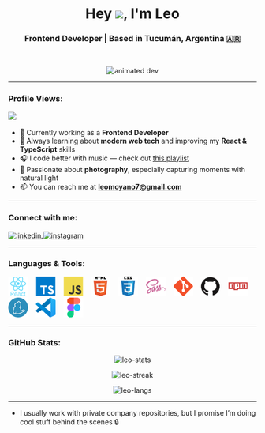 <h1 align="center">Hey <img src="https://media.giphy.com/media/hvRJCLFzcasrR4ia7z/giphy.gif" width="35">, I'm Leo</h1>
<h3 align="center">Frontend Developer | Based in Tucumán, Argentina 🇦🇷</h3>

<br>

<p align="center">
  <img src="https://github.com/Adam-pw/Adam-pw/blob/main/animation_500_kxa883sd.gif" alt="animated dev" width="300"/>
</p>

---
<p align="right"><h3>Profile Views:</h3><img src="https://komarev.com/ghpvc/?username=leomoyano&label=Profile%20views&color=0e75b6&style=flat"/></p>

- 🔭 Currently working as a **Frontend Developer**  
- 🌱 Always learning about **modern web tech** and improving my **React & TypeScript** skills  
- 🎧 I code better with music — check out [this playlist](https://open.spotify.com/playlist/60c0eJQl2QbGVkKwr7DaNy?si=efd58accb5a64987)  
- 📸 Passionate about **photography**, especially capturing moments with natural light  
- 📫 You can reach me at **leomoyano7@gmail.com**  

---

<h3 align="left">Connect with me:</h3>
<p align="left">
  <a href="https://www.linkedin.com/in/leonardomoyano7/" target="blank">
    <img align="center" src="https://raw.githubusercontent.com/rahuldkjain/github-profile-readme-generator/master/src/images/icons/Social/linked-in-alt.svg" alt="linkedin" height="30" width="40" />
  </a>
  <a href="https://www.instagram.com/leomoyano/" target="blank">
    <img align="center" src="https://raw.githubusercontent.com/rahuldkjain/github-profile-readme-generator/master/src/images/icons/Social/instagram.svg" alt="instagram" height="30" width="40" />
  </a>
</p>

---

<h3 align="left">Languages & Tools:</h3>
<p align="left">
  <img src="https://raw.githubusercontent.com/devicons/devicon/master/icons/react/react-original-wordmark.svg" alt="react" width="40" height="40"/>
  &nbsp;&nbsp;
  <img src="https://raw.githubusercontent.com/devicons/devicon/master/icons/typescript/typescript-original.svg" alt="ts" width="40" height="40"/>
  &nbsp;&nbsp;
  <img src="https://raw.githubusercontent.com/devicons/devicon/master/icons/javascript/javascript-original.svg" alt="js" width="40" height="40"/>
  &nbsp;&nbsp;
  <img src="https://raw.githubusercontent.com/devicons/devicon/master/icons/html5/html5-original-wordmark.svg" alt="html" width="40" height="40"/>
  &nbsp;&nbsp;
  <img src="https://raw.githubusercontent.com/devicons/devicon/master/icons/css3/css3-original-wordmark.svg" alt="css" width="40" height="40"/>
  &nbsp;&nbsp;
  <img src="https://raw.githubusercontent.com/devicons/devicon/master/icons/sass/sass-original.svg" alt="sass" width="40" height="40"/>
  &nbsp;&nbsp;
  <img src="https://raw.githubusercontent.com/devicons/devicon/master/icons/git/git-original.svg" alt="git" width="40" height="40"/>
  &nbsp;&nbsp;
  <img src="https://raw.githubusercontent.com/devicons/devicon/master/icons/github/github-original.svg" alt="github" width="40" height="40"/>
  &nbsp;&nbsp;
  <img src="https://raw.githubusercontent.com/devicons/devicon/master/icons/npm/npm-original-wordmark.svg" alt="npm" width="40" height="40"/>
  &nbsp;&nbsp;
  <img src="https://raw.githubusercontent.com/devicons/devicon/master/icons/yarn/yarn-original.svg" alt="yarn" width="40" height="40"/>
  &nbsp;&nbsp;
  <img src="https://raw.githubusercontent.com/devicons/devicon/master/icons/vscode/vscode-original.svg" alt="vscode" width="40" height="40"/>
  &nbsp;&nbsp;
  <img src="https://raw.githubusercontent.com/devicons/devicon/master/icons/figma/figma-original.svg" alt="figma" width="40" height="40"/>
</p>


---

<h3 align="left">GitHub Stats:</h3>
<p align="center">
  <img src="https://github-readme-stats.vercel.app/api?username=leomoyano&show_icons=true&theme=tokyonight" alt="leo-stats"/>
</p>
<p align="center">
  <img src="https://github-readme-streak-stats.herokuapp.com/?user=leomoyano&theme=tokyonight" alt="leo-streak"/>
</p>
<p align="center">
  <img src="https://github-readme-stats.vercel.app/api/top-langs/?username=leomoyano&layout=compact&theme=tokyonight" alt="leo-langs"/>
</p>

---

- I usually work with private company repositories, but I promise I’m doing cool stuff behind the scenes 🔒

